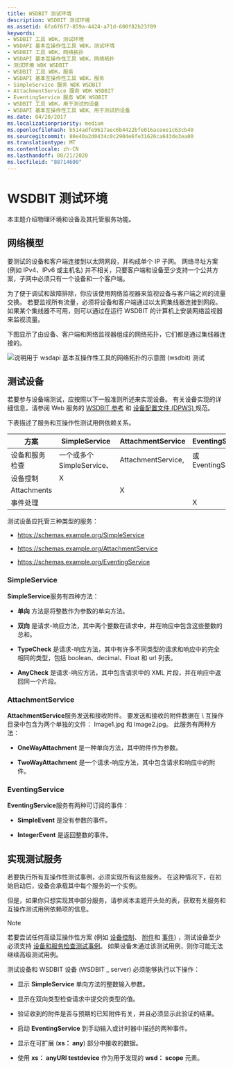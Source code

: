 ```yaml
---
title: WSDBIT 测试环境
description: WSDBIT 测试环境
ms.assetid: 6fa6f6f7-859a-4424-a71d-600f82b23f89
keywords:
- WSDBIT 工具 WDK，测试环境
- WSDAPI 基本互操作性工具 WDK，测试环境
- WSDBIT 工具 WDK，网络拓扑
- WSDAPI 基本互操作性工具 WDK，网络拓扑
- 测试环境 WDK WSDBIT
- WSDBIT 工具 WDK，服务
- WSDAPI 基本互操作性工具 WDK，服务
- SimpleService 服务 WDK WSDBIT
- AttachmentService 服务 WDK WSDBIT
- EventingService 服务 WDK WSDBIT
- WSDBIT 工具 WDK，用于测试的设备
- WSDAPI 基本互操作性工具 WDK、用于测试的设备
ms.date: 04/20/2017
ms.localizationpriority: medium
ms.openlocfilehash: b514adfe9617aec6b4422bfe016aceee1c63cb40
ms.sourcegitcommit: 80e40a2d0434c0c2904e6fe31626ca643de3ea00
ms.translationtype: MT
ms.contentlocale: zh-CN
ms.lasthandoff: 08/21/2020
ms.locfileid: "88714600"
---
```

# <a name="wsdbit-testing-environment"></a>WSDBIT 测试环境

本主题介绍物理环境和设备及其托管服务功能。

## <a name="network-model"></a>网络模型

要测试的设备和客户端连接到以太网网段，并构成单个 IP 子网。 网络寻址方案 (例如 IPv4、IPv6 或主机名) 并不相关，只要客户端和设备至少支持一个公共方案，子网中必须只有一个设备和一个客户端。

为了便于调试和故障排除，你应该使用网络监视器来监视设备与客户端之间的流量交换。 若要监视所有流量，必须将设备和客户端通过以太网集线器连接到网段。 如果某个集线器不可用，则可以通过在运行 WSDBIT 的计算机上安装网络监视器来监视流量。

下图显示了由设备、客户端和网络监视器组成的网络拓扑，它们都是通过集线器连接的。

![说明用于 wsdapi 基本互操作性工具的网络拓扑的示意图 (wsdbit) 测试](images/wsdbit1.png)

## <a name="test-device"></a>测试设备

若要参与设备端测试，应按照以下一般准则所述来实现设备。 有关设备实现的详细信息，请参阅 Web 服务的 [WSDBIT 参考](wsdbit-reference.md) 和 [设备配置文件 (DPWS) ](http://schemas.xmlsoap.org/ws/2006/02/devprof/) 规范。

下表描述了服务和互操作性测试用例依赖关系。

|方案|SimpleService|AttachmentService|EventingService|
|----|----|----|----|
|设备和服务检查|一个或多个 SimpleService、|AttachmentService,|或 EventingService|
|设备控制|X| | |
|Attachments| |X| |
|事件处理| | |X|

测试设备应托管三种类型的服务：

- https://schemas.example.org/SimpleService

- https://schemas.example.org/AttachmentService

- https://schemas.example.org/EventingService

### <a name="simpleservice"></a>SimpleService

**SimpleService**服务有四种方法：

- **单向** 方法是将整数作为参数的单向方法。

- **双向** 是请求-响应方法，其中两个整数在请求中，并在响应中包含这些整数的总和。

- **TypeCheck** 是请求-响应方法，其中有许多不同类型的请求和响应中的完全相同的类型，包括 boolean、decimal、Float 和 url 列表。

- **AnyCheck** 是请求-响应方法，其中包含请求中的 XML 片段，并在响应中返回同一个片段。

### <a name="attachmentservice"></a>AttachmentService

**AttachmentService**服务发送和接收附件。 要发送和接收的附件数据在 \\ 互操作目录中包含为两个单独的文件： Image1.jpg 和 Image2.jpg。 此服务有两种方法：

- **OneWayAttachment** 是一种单向方法，其中附件作为参数。

- **TwoWayAttachment** 是一个请求-响应方法，其中包含请求和响应中的附件。

### <a name="eventingservice"></a>EventingService

**EventingService**服务有两种可订阅的事件：

- **SimpleEvent** 是没有参数的事件。

- **IntegerEvent** 是返回整数的事件。

## <a name="implementing-test-services"></a>实现测试服务

若要执行所有互操作性测试事例，必须实现所有这些服务。 在这种情况下，在初始启动后，设备会承载其中每个服务的一个实例。

但是，如果你只想实现其中部分服务，请参阅本主题开头处的表，获取有关服务和互操作测试用例依赖项的信息。

>[!NOTE]
>若要尝试任何高级互操作性方案 (例如 [设备控制](device-control-scenarios.md)、 [附件](attachments-scenarios.md)和 [事件](eventing-scenarios.md)) ，测试设备至少必须支持 [设备和服务检查测试事例](device-and-service-inspection-scenarios.md)。 如果设备未通过该测试用例，则你可能无法继续高级测试用例。

测试设备和 WSDBIT 设备 (WSDBIT \_ server) 必须能够执行以下操作：

- 显示 **SimpleService** 单向方法的整数输入参数。

- 显示在双向类型检查请求中提交的类型的值。

- 验证收到的附件是否与预期的已知附件有关，并且必须显示此验证的结果。

- 启动 **EventingService** 到手动输入或计时器中描述的两种事件。

- 显示在可扩展 (**xs： any**) 部分中接收的数据。

- 使用 **xs： anyURI testdevice** 作为用于发现的 **wsd： scope** 元素。
